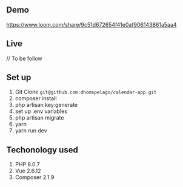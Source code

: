 ## Demo
https://www.loom.com/share/9c51d672654f41e0af906143861a5aa4

## Live 
// To be follow


## Set up
1. Git Clone `git@github.com:dhomspelago/calendar-app.git`
2. composer install
3. php artisan key:generate
4. set up .env variables
5. php artisan migrate
6. yarn
7. yarn run dev 

## Techonology used
1. PHP 8.0.7
2. Vue 2.6.12
3. Composer 2.1.9

